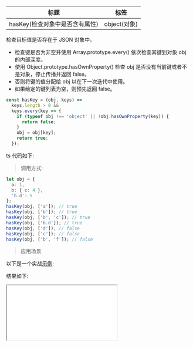 | 标题                           | 标签         |
| ------------------------------ | ------------ |
| hasKey(检查对象中是否含有属性) | object(对象) |

检查目标值是否存在于 JSON 对象中。

- 检查键是否为非空并使用 Array.prototype.every() 依次检查其键到对象 obj 的内部深度。
- 使用 Object.prototype.hasOwnProperty() 检查 obj 是否没有当前键或者不是对象，停止传播并返回 false。
- 否则将键的值分配给 obj 以在下一次迭代中使用。
- 如果给定的键列表为空，则预先返回 false。

```js
const hasKey = (obj, keys) =>
  keys.length > 0 &&
  keys.every(key => {
    if (typeof obj !== 'object' || !obj.hasOwnProperty(key)) {
      return false;
    }
    obj = obj[key];
    return true;
  });
```

ts 代码如下:

<div class="code-editor" data-url="codes/javascript/ts/has-key.ts" data-language="typescript"></div>

> 调用方式:

```js
let obj = {
  a: 1,
  b: { c: 4 },
  'b.d': 5
};
hasKey(obj, ['a']); // true
hasKey(obj, ['b']); // true
hasKey(obj, ['b', 'c']); // true
hasKey(obj, ['b.d']); // true
hasKey(obj, ['d']); // false
hasKey(obj, ['c']); // false
hasKey(obj, ['b', 'f']); // false
```

> 应用场景


以下是一个实战<a href="codes/javascript/html/has-key.html" target="_blank" rel="noopener noreferrer">示例</a>:


<div class="code-editor" data-url="codes/javascript/html/has-key.html" data-language="html"></div>

结果如下:

<iframe src="codes/javascript/html/has-key.html"></iframe>
